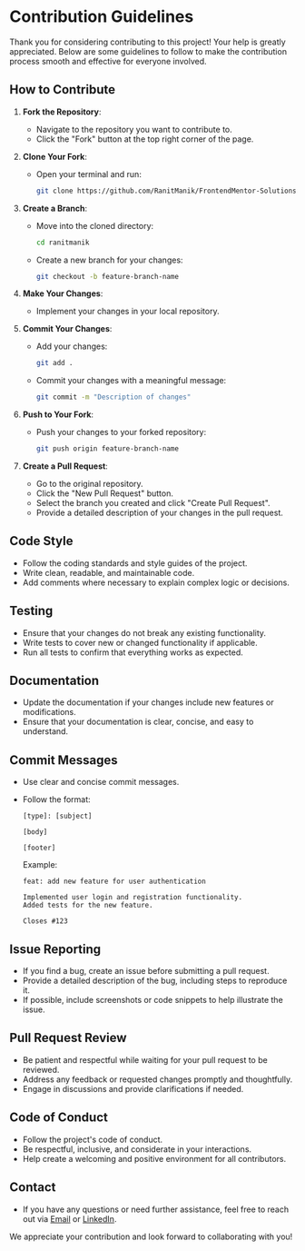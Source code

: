 # Contribution Guidelines

Thank you for considering contributing to this project! Your help is greatly appreciated. Below are some guidelines to follow to make the contribution process smooth and effective for everyone involved.

## How to Contribute

1. **Fork the Repository**: 
   - Navigate to the repository you want to contribute to.
   - Click the "Fork" button at the top right corner of the page.

2. **Clone Your Fork**:
   - Open your terminal and run:
     ```sh
     git clone https://github.com/RanitManik/FrontendMentor-Solutions.git
     ```

3. **Create a Branch**:
   - Move into the cloned directory:
     ```sh
     cd ranitmanik
     ```
   - Create a new branch for your changes:
     ```sh
     git checkout -b feature-branch-name
     ```

4. **Make Your Changes**:
   - Implement your changes in your local repository.

5. **Commit Your Changes**:
   - Add your changes:
     ```sh
     git add .
     ```
   - Commit your changes with a meaningful message:
     ```sh
     git commit -m "Description of changes"
     ```

6. **Push to Your Fork**:
   - Push your changes to your forked repository:
     ```sh
     git push origin feature-branch-name
     ```

7. **Create a Pull Request**:
   - Go to the original repository.
   - Click the "New Pull Request" button.
   - Select the branch you created and click "Create Pull Request".
   - Provide a detailed description of your changes in the pull request.

## Code Style

- Follow the coding standards and style guides of the project.
- Write clean, readable, and maintainable code.
- Add comments where necessary to explain complex logic or decisions.

## Testing

- Ensure that your changes do not break any existing functionality.
- Write tests to cover new or changed functionality if applicable.
- Run all tests to confirm that everything works as expected.

## Documentation

- Update the documentation if your changes include new features or modifications.
- Ensure that your documentation is clear, concise, and easy to understand.

## Commit Messages

- Use clear and concise commit messages.
- Follow the format:
  ```
  [type]: [subject]
  
  [body]
  
  [footer]
  ```

  Example:
  ```
  feat: add new feature for user authentication
  
  Implemented user login and registration functionality.
  Added tests for the new feature.
  
  Closes #123
  ```

## Issue Reporting

- If you find a bug, create an issue before submitting a pull request.
- Provide a detailed description of the bug, including steps to reproduce it.
- If possible, include screenshots or code snippets to help illustrate the issue.

## Pull Request Review

- Be patient and respectful while waiting for your pull request to be reviewed.
- Address any feedback or requested changes promptly and thoughtfully.
- Engage in discussions and provide clarifications if needed.

## Code of Conduct

- Follow the project's code of conduct.
- Be respectful, inclusive, and considerate in your interactions.
- Help create a welcoming and positive environment for all contributors.

## Contact

- If you have any questions or need further assistance, feel free to reach out via [Email](mailto:ranitmanik.dev@gmail.com) or [LinkedIn](https://www.linkedin.com/in/ranit-manik/).

We appreciate your contribution and look forward to collaborating with you!
